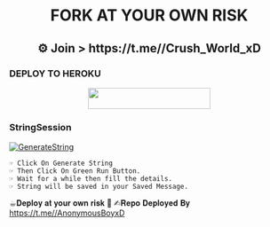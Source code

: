 

<h1 align="center">FORK AT YOUR OWN RISK </h1>

<h2 align="center">⚙️ Join > https://t.me//Crush_World_xD
</h2>


<h3> DEPLOY TO HEROKU </h3>

<p align="center"><a href="https://heroku.com/deploy"> <img src="https://img.shields.io/badge/Deploy%20To%20Heroku-grey?style=for-the-badge&logo=heroku" width="220" height="38.45"/></a></p>
</a>

<h3> StringSession </h3>


[![GenerateString](https://img.shields.io/badge/repl.it-generateString-yellowgreen)](https://replit.com/@Technoboy02/TechnoString?v=1) 

    ☞︎︎︎ Click On Generate String
    ☞︎︎︎ Then Click On Green Run Button.
    ☞︎︎︎ Wait for a while then fill the details.
    ☞︎︎︎ String will be saved in your Saved Message.


☕︎𝐃𝐞𝐩𝐥𝐨𝐲 𝐚𝐭 𝐲𝐨𝐮𝐫 𝐨𝐰𝐧 𝐫𝐢𝐬𝐤 🗾 
✍︎𝐑𝐞𝐩𝐨 𝐃𝐞𝐩𝐥𝐨𝐲𝐞𝐝 𝐁𝐲 https://t.me//AnonymousBoyxD 
